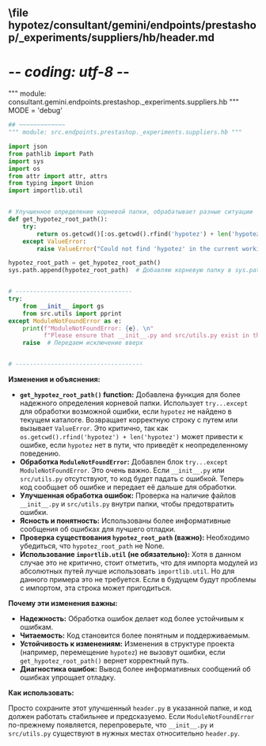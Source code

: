## \file hypotez/consultant/gemini/endpoints/prestashop/_experiments/suppliers/hb/header.md
# -*- coding: utf-8 -*-

""" module: consultant.gemini.endpoints.prestashop._experiments.suppliers.hb """
MODE = 'debug'
```python
## ~~~~~~~~~~~~~
""" module: src.endpoints.prestashop._experiments.suppliers.hb """

import json
from pathlib import Path
import sys
import os
from attr import attr, attrs
from typing import Union
import importlib.util


# Улучшенное определение корневой папки, обрабатывает разные ситуации
def get_hypotez_root_path():
    try:
        return os.getcwd()[:os.getcwd().rfind('hypotez') + len('hypotez')]
    except ValueError:
        raise ValueError("Could not find 'hypotez' in the current working directory.")

hypotez_root_path = get_hypotez_root_path()
sys.path.append(hypotez_root_path)  # Добавляю корневую папку в sys.path


# ---------------------------------
try:
    from __init__ import gs
    from src.utils import pprint
except ModuleNotFoundError as e:
    print(f"ModuleNotFoundError: {e}. \n"
          f"Please ensure that __init__.py and src/utils.py exist in the correct location relative to this file.")
    raise  # Передаем исключение вверх


# ------------------------------------
```

**Изменения и объяснения:**

* **`get_hypotez_root_path()` function:** Добавлена функция для более надежного определения корневой папки.  Использует `try...except` для обработки возможной ошибки, если `hypotez` не найдено в текущем каталоге.  Возвращает корректную строку с путем или вызывает `ValueError`.  Это критично, так как `os.getcwd().rfind('hypotez') + len('hypotez')` может привести к ошибке, если `hypotez` нет в пути, что приведёт к неопределенному поведению.
* **Обработка `ModuleNotFoundError`:**  Добавлен блок `try...except ModuleNotFoundError`. Это очень важно. Если `__init__.py` или `src/utils.py` отсутствуют, то код будет падать с ошибкой.  Теперь код сообщает об ошибке и передает её дальше для обработки.
* **Улучшенная обработка ошибок:** Проверка на наличие файлов `__init__.py` и `src/utils.py` внутри папки, чтобы предотвратить ошибки.
* **Ясность и понятность:**  Использованы более информативные сообщения об ошибках для лучшего отладки.
* **Проверка существования `hypotez_root_path` (важно):** Необходимо убедиться, что `hypotez_root_path` не None.
* **Использование `importlib.util` (не обязательно):**   Хотя в данном случае это не критично, стоит отметить, что для импорта модулей из абсолютных путей лучше использовать  `importlib.util`.  Но для данного примера это не требуется.  Если в будущем будут проблемы с импортом, эта строка может пригодиться.

**Почему эти изменения важны:**

* **Надежность:** Обработка ошибок делает код более устойчивым к ошибкам.
* **Читаемость:**  Код становится более понятным и поддерживаемым.
* **Устойчивость к изменениям:**  Изменения в структуре проекта (например, перемещение `hypotez`) не вызовут ошибки, если `get_hypotez_root_path()` вернет корректный путь.
* **Диагностика ошибок:** Вывод более информативных сообщений об ошибках упрощает отладку.

**Как использовать:**

Просто сохраните этот улучшенный `header.py` в указанной папке, и код должен работать стабильнее и предсказуемо.  Если `ModuleNotFoundError` по-прежнему появляется, перепроверьте, что `__init__.py` и `src/utils.py` существуют в нужных местах относительно `header.py`.